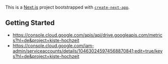 This is a [Next.js](https://nextjs.org/) project bootstrapped with [`create-next-app`](https://github.com/vercel/next.js/tree/canary/packages/create-next-app).

## Getting Started
 * https://console.cloud.google.com/apis/api/drive.googleapis.com/metrics?hl=de&project=kiste-hochzeit
 * https://console.cloud.google.com/iam-admin/serviceaccounts/details/104630245974568870841;edit=true/keys?hl=de&project=kiste-hochzeit

